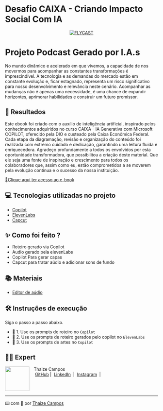 # Desafio CAIXA - Criando Impacto Social Com IA

<p align="center">
<a href="https://github.com/Thaizebmc/Flycast-prompts-for-podcast-generate-by-ia/"><img src="assets/capanovared.jpg" alt="FLYCAST"></a>
</p>

# Projeto Podcast Gerado por I.A.s

No mundo dinâmico e acelerado em que vivemos, a capacidade de nos movermos para acompanhar as constantes transformações é imprescindível. A tecnologia e as demandas do mercado estão em constante evolução e, ficar estagnado, representa um risco significativo para nosso desenvolvimento e relevância neste cenário.
Acompanhar as mudanças não é apenas uma necessidade, é uma chance de expandir horizontes, aprimorar habilidades e construir um futuro promissor.

## 🚀 Resultados
Este ebook foi criado com o auxílio de inteligência artificial, inspirado pelos conhecimentos adquiridos no curso CAIXA - IA Generativa com Microsoft COPILOT, oferecido pela DIO e custeado pela Caixa Econômica Federal. Cada etapa da diagramação, revisão e organização do conteúdo foi realizada com extremo cuidado e dedicação, garantindo uma leitura fluida e enriquecedora. Agradeço profundamente a todos os envolvidos por esta oportunidade transformadora, que possibilitou a criação deste material. Que ele seja uma fonte de inspiração e crescimento para todos os colaboradores que, assim como eu, estão comprometidos a se moverem pela evolução contínua e o sucesso da nossa instituição.

<a href="output/" title="Read PDF"> 📕Clique aqui ter acesso ao e-book</a>

## 💻 Tecnologias utilizadas no projeto
- [Copilot](https://copilot.microsoft.com/onboarding) 
- [ElevenLabs](https://beta.elevenlabs.io/)
- [Capcut](https://www.capcut.com/pt-br/)

## ✨ Como foi feito ?

- Roteiro gerado via Copilot
- Audio gerado pela elevenLabs
- Copilot Para gerar capas
- Capcut para tratar aúdio e adicionar sons de fundo

## 📚 Materiais

- [Editor de aúdio](https://www.capcut.com/editor?from_page=landing_page&__action_from=picture_V%C3%ADdeos%20profissionais%20em%20minutos,%20n%C3%A3o%20em%20horas.)


## 🛠️ Instruções de execução

Siga o passo a passo abaixo.

- 🤖 1. Use os prompts de roteiro no `Copilot`
- 🤖 2. Use os prompts de roteiro gerados pelo copilot no  `ElevenLabs`
- 🤖 3. Use os prompts de artes no `Copilot`

## 👨‍💻 Expert

<p>
    <img 
      align=left 
      margin=10 
      width=80 
      src="https://avatars.githubusercontent.com/u/189490122?v=4"
    />
    <p>&nbsp&nbsp&nbspThaize Campos<br>
    &nbsp&nbsp&nbsp
    <a href="https://github.com/Thaizebmc/">
    GitHub</a>&nbsp;|&nbsp;
    <a href="https://www.linkedin.com/in/thaize-barbosa-mendes-campos-63b47427a/">LinkedIn</a>
&nbsp;|&nbsp;
    <a href="https://www.instagram.com/camposthaize/">
    Instagram</a>
&nbsp;|&nbsp;</p>
</p>
<br/><br/>
<p>

---

⌨️ com 💜 por [Thaize Campos](https://github.com/Thaizebmc/)
